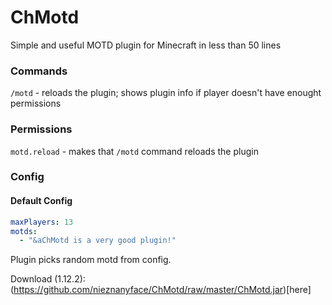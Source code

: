 # ChMotd
Simple and useful MOTD plugin for Minecraft in less than 50 lines

### Commands
`/motd` - reloads the plugin; shows plugin info if player doesn't have enought permissions

### Permissions
`motd.reload` - makes that `/motd` command reloads the plugin

### Config
#### Default Config
```yaml
maxPlayers: 13
motds:
  - "&aChMotd is a very good plugin!"
```
Plugin picks random motd from config.

Download (1.12.2):
(https://github.com/nieznanyface/ChMotd/raw/master/ChMotd.jar)[here]
